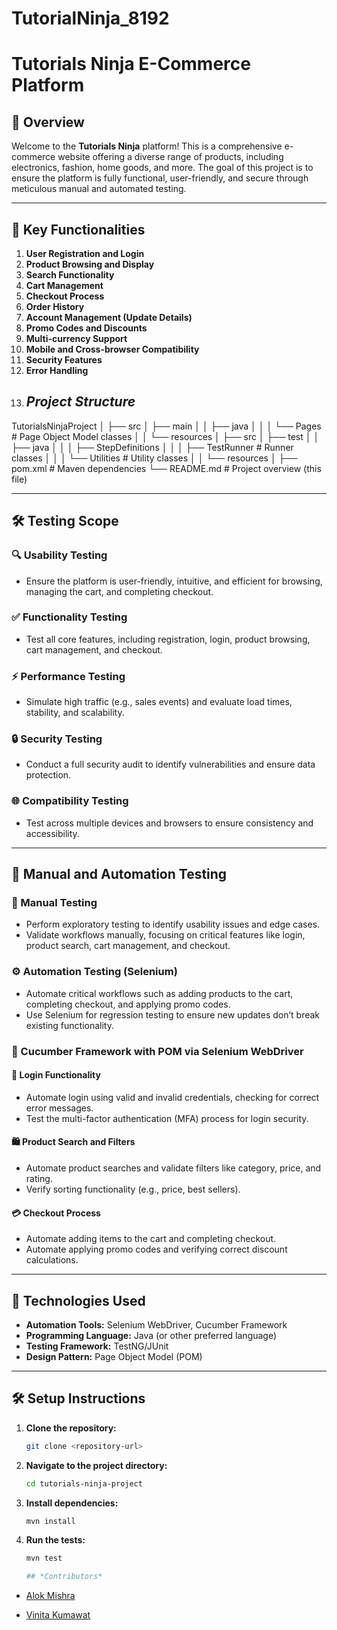 # TutorialNinja_8192
# Tutorials Ninja E-Commerce Platform

## 🌟 Overview
Welcome to the **Tutorials Ninja** platform! This is a comprehensive e-commerce website offering a diverse range of products, including electronics, fashion, home goods, and more. The goal of this project is to ensure the platform is fully functional, user-friendly, and secure through meticulous manual and automated testing.

---

## 🚀 Key Functionalities
1. **User Registration and Login**
2. **Product Browsing and Display**
3. **Search Functionality**
4. **Cart Management**
5. **Checkout Process**
6. **Order History**
7. **Account Management (Update Details)**
8. **Promo Codes and Discounts**
9. **Multi-currency Support**
10. **Mobile and Cross-browser Compatibility**
11. **Security Features**
12. **Error Handling**
13. ## *Project Structure*

TutorialsNinjaProject
│
├── src
│   ├── main
│   │   ├── java
│   │   │   └── Pages         # Page Object Model classes
│   │   └── resources
│
├── src
│   ├── test
│   │   ├── java
│   │   │   ├── StepDefinitions
│   │   │   ├── TestRunner   # Runner classes
│   │   │   └── Utilities    # Utility classes
│   │   └── resources
│
├── pom.xml                   # Maven dependencies
└── README.md                 # Project overview (this file)


---

## 🛠️ Testing Scope

### 🔍 Usability Testing
- Ensure the platform is user-friendly, intuitive, and efficient for browsing, managing the cart, and completing checkout.

### ✅ Functionality Testing
- Test all core features, including registration, login, product browsing, cart management, and checkout.

### ⚡ Performance Testing
- Simulate high traffic (e.g., sales events) and evaluate load times, stability, and scalability.

### 🔒 Security Testing
- Conduct a full security audit to identify vulnerabilities and ensure data protection.

### 🌐 Compatibility Testing
- Test across multiple devices and browsers to ensure consistency and accessibility.

---

## 🤖 Manual and Automation Testing

### 📝 Manual Testing
- Perform exploratory testing to identify usability issues and edge cases.
- Validate workflows manually, focusing on critical features like login, product search, cart management, and checkout.

### ⚙️ Automation Testing (Selenium)
- Automate critical workflows such as adding products to the cart, completing checkout, and applying promo codes.
- Use Selenium for regression testing to ensure new updates don’t break existing functionality.

### 🥒 Cucumber Framework with POM via Selenium WebDriver
#### 🔑 Login Functionality
- Automate login using valid and invalid credentials, checking for correct error messages.
- Test the multi-factor authentication (MFA) process for login security.

#### 🛍️ Product Search and Filters
- Automate product searches and validate filters like category, price, and rating.
- Verify sorting functionality (e.g., price, best sellers).

#### 💳 Checkout Process
- Automate adding items to the cart and completing checkout.
- Automate applying promo codes and verifying correct discount calculations.

---

## 🧰 Technologies Used
- **Automation Tools:** Selenium WebDriver, Cucumber Framework
- **Programming Language:** Java (or other preferred language)
- **Testing Framework:** TestNG/JUnit
- **Design Pattern:** Page Object Model (POM)

---

## 🛠️ Setup Instructions
1. **Clone the repository:**
   ```bash
   git clone <repository-url>
   ```
2. **Navigate to the project directory:**
   ```bash
   cd tutorials-ninja-project
   ```
3. **Install dependencies:**
   ```bash
   mvn install
   ```
4. **Run the tests:**
   ```bash
   mvn test

   ## *Contributors*
- [Alok Mishra ](https://github.com/<Alokmish11>)
- [Vinita Kumawat ](https://github.com/<VinitaKumawat>)

   ```



